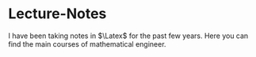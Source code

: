 # Lecture-Notes
I have been taking notes in $\Latex$ for the past few years. Here you can find the main courses of mathematical engineer.  

